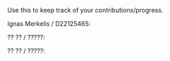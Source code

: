 Use this to keep track of your contributions/progress.


Ignas Merkelis / D22125465:















?? ?? / ?????:





?? ?? / ?????: